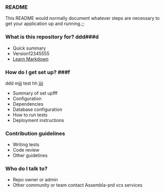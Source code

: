 ### README #

This README would normally document whatever steps are necessary to get your application up and running.;;

### What is this repository for? ddd###d

* Quick summary
* Version12345555
* [Learn Markdown](https://bitbucket.org/tutorials/markdowndemo)

### How do I get set up? ###f
ddd
mjjj
test
hh
jjjj
* Summary of set upfff
* Configuration
* Dependencies
* Database configuration
* How to run tests
* Deployment instructions

### Contribution guidelines #####

* Writing tests
* Code review
* Other guidelines

### Who do I talk to? ###

* Repo owner or admin
* Other community or team contact
Assembla-prd vcs services
